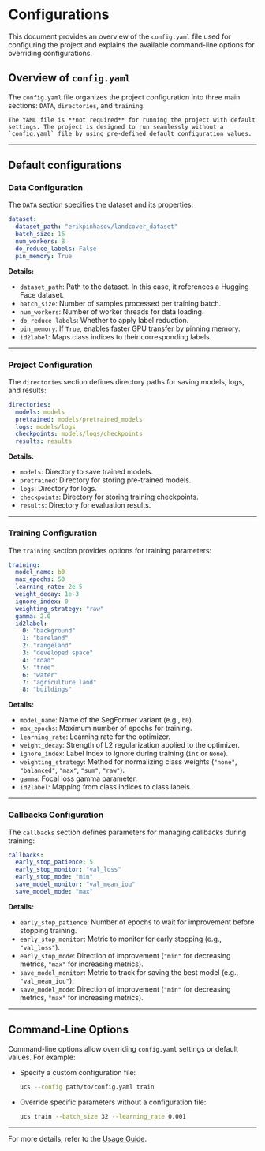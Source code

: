 # Configurations

This document provides an overview of the `config.yaml` file used for configuring the project and explains the available command-line options for overriding configurations.

## Overview of `config.yaml`

The `config.yaml` file organizes the project configuration into three main sections: `DATA`, `directories`, and `training`.

```{note}
The YAML file is **not required** for running the project with default settings. The project is designed to run seamlessly without a `config.yaml` file by using pre-defined default configuration values.
```

---

## Default configurations

### Data Configuration

The `DATA` section specifies the dataset and its properties:

```yaml
dataset:
  dataset_path: "erikpinhasov/landcover_dataset"
  batch_size: 16
  num_workers: 8
  do_reduce_labels: False
  pin_memory: True
```

**Details:**

- `dataset_path`: Path to the dataset. In this case, it references a Hugging Face dataset.
- `batch_size`: Number of samples processed per training batch.
- `num_workers`: Number of worker threads for data loading.
- `do_reduce_labels`: Whether to apply label reduction.
- `pin_memory`: If `True`, enables faster GPU transfer by pinning memory.
- `id2label`: Maps class indices to their corresponding labels.

---

### Project Configuration

The `directories` section defines directory paths for saving models, logs, and results:

```yaml
directories:
  models: models
  pretrained: models/pretrained_models
  logs: models/logs
  checkpoints: models/logs/checkpoints
  results: results
```

**Details:**

- `models`: Directory to save trained models.
- `pretrained`: Directory for storing pre-trained models.
- `logs`: Directory for logs.
- `checkpoints`: Directory for storing training checkpoints.
- `results`: Directory for evaluation results.

---

### Training Configuration

The `training` section provides options for training parameters:

```yaml
training:
  model_name: b0
  max_epochs: 50
  learning_rate: 2e-5
  weight_decay: 1e-3
  ignore_index: 0
  weighting_strategy: "raw"
  gamma: 2.0
  id2label:
    0: "background"
    1: "bareland"
    2: "rangeland"
    3: "developed space"
    4: "road"
    5: "tree"
    6: "water"
    7: "agriculture land"
    8: "buildings"
```

**Details:**

- `model_name`: Name of the SegFormer variant (e.g., `b0`).
- `max_epochs`: Maximum number of epochs for training.
- `learning_rate`: Learning rate for the optimizer.
- `weight_decay`: Strength of L2 regularization applied to the optimizer.
- `ignore_index`: Label index to ignore during training (`int` or `None`).
- `weighting_strategy`: Method for normalizing class weights (`"none"`, `"balanced"`, `"max"`, `"sum"`, `"raw"`).
- `gamma`: Focal loss gamma parameter.
- `id2label`: Mapping from class indices to class labels.

---

### Callbacks Configuration

The `callbacks` section defines parameters for managing callbacks during training:

```yaml
callbacks:
  early_stop_patience: 5
  early_stop_monitor: "val_loss"
  early_stop_mode: "min"
  save_model_monitor: "val_mean_iou"
  save_model_mode: "max"
```

**Details:**

- `early_stop_patience`: Number of epochs to wait for improvement before stopping training.
- `early_stop_monitor`: Metric to monitor for early stopping (e.g., `"val_loss"`).
- `early_stop_mode`: Direction of improvement (`"min"` for decreasing metrics, `"max"` for increasing metrics).
- `save_model_monitor`: Metric to track for saving the best model (e.g., `"val_mean_iou"`).
- `save_model_mode`: Direction of improvement (`"min"` for decreasing metrics, `"max"` for increasing metrics).

---

## Command-Line Options

Command-line options allow overriding `config.yaml` settings or default values. For example:

- Specify a custom configuration file:

  ```bash
  ucs --config path/to/config.yaml train
  ```

- Override specific parameters without a configuration file:
  ```bash
  ucs train --batch_size 32 --learning_rate 0.001
  ```

---

For more details, refer to the [Usage Guide](./usage.md).
